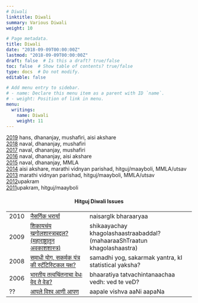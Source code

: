 ```yaml
---
# Diwali
linktitle: Diwali
summary: Various Diwali
weight: 10

# Page metadata.
title: Diwali
date: "2018-09-09T00:00:00Z"
lastmod: "2018-09-09T00:00:00Z"
draft: false  # Is this a draft? true/false
toc: false  # Show table of contents? true/false
type: docs  # Do not modify.
editable: false

# Add menu entry to sidebar.
# - name: Declare this menu item as a parent with ID `name`.
# - weight: Position of link in menu.
menu:
  writings:
    name: Diwali
    weight: 11
---
```



<body>

<div>
<A HREF=2019>2019</A> hans, dhananjay, mushafiri, aisi akshare<BR>
<A HREF=2018>2018</A> naval, dhananjay, mushafiri<BR>
<A HREF=2017>2017</A> naval, dhananjay, mushafiri<BR>
<A HREF=2016>2016</A> naval, dhananjay, aisi akshare<BR>
<A HREF=2015>2015</A> naval, dhananjay, MMLA<BR>
<A HREF=2014>2014</A> aisi akshare, marathi vidnyan parishad,
hitguj/maayboli, MMLA/utsav<BR>
<A HREF=2013>2013</A> marathi vidnyan parishad, hitguj/maayboli,
MMLA/utsav<BR>
<A HREF=2012>2012</A>upakram<BR>
<A HREF=2011>2011</A>upakram, hitguj/maayboli<BR>
</div>


<!-- <Center><H2>Upakram Diwali Issues</H2></center> -->
<!--
<TR>
<TD>2010</TD>
<TD>
<A HREF=http://diwali.upakram.org/node/113>
&#2350;&#2366;&#2333;&#2375;
&#2360;&#2306;&#2327;&#2368;&#2340;&#2366;&#2330;&#2375;
&#2346;&#2381;&#2352;&#2351;&#2379;&#2327; 
</A></TD>
<TD>maajhe sMgItAche prayoga</TD>
</TR>
-->

<div>
<center><H4>Hitguj Diwali Issues</H4></center>
</div>
<div>
<TABLE BORDER=0>

<TR>
<TD>2010</TD>
<TD>
<A HREF=http://vishesh.maayboli.com/node/787>
&#2344;&#2376;&#2360;&#2352;&#2381;&#2327;&#2367;&#2325;
&#2349;&#2352;&#2366;&#2352;&#2381;&#2351;&#2366; 
</A></TD>
<TD>naisargIk bharaaryaa</TD>
</TR>

<TR>
<TD>2009</TD>
<TD>
<A HREF=http://vishesh.maayboli.com/diwali-2009/651>
&#2358;&#2367;&#2325;&#2366;&#2351;&#2330;&#2306;&#2351;
&#2326;&#2327;&#2379;&#2354;&#2358;&#2366;&#2360;&#2381;&#2340;&#2381;&#2352;&#2366;&#2348;&#2342;&#2381;&#2342;&#2354;?
(&#2350;&#2361;&#2366;&#2352;&#2366;&#2359;&#2381;&#2335;&#2381;&#2352;&#2366;&#2340;&#2370;&#2344;
&#2309;&#2357;&#2325;&#2366;&#2358;&#2358;&#2366;&#2360;&#2381;&#2340;&#2381;&#2352;) 
</A></TD>
<TD>shikaayachay khagolashaastraabaddal? (mahaaraaShTraatun
khagolashaastra)</TD>
</TR>

<TR>
<TD>2008</TD>
<TD>
<A
HREF=http://vishesh.maayboli.com/node/30>&#2360;&#2350;&#2366;&#2343;&#2368;
&#2351;&#2379;&#2327;,
&#2360;&#2325;&#2352;&#2381;&#2350;&#2325; &#2351;&#2306;&#2340;&#2381;&#2352;
&#2325;&#2368;
&#2360;&#2381;&#2335;&#2373;&#2335;&#2367;&#2360;&#2381;&#2335;&#2367;&#2325;&#2354;
&#2351;&#2325;&#2381;&#2359;? </A>
</TD>
<TD>samadhi yog, sakarmak yantra, kI statistical yaksha?</TD>
</TR>

<TR>
<TD>2006</TD>
<TD>
<A HREF=http://www.maayboli.com/hitguj/messages/118369/118185.html?1161387673>
&#2349;&#2366;&#2352;&#2340;&#2368;&#2351;
&#2340;&#2340;&#2381;&#2357;&#2330;&#2367;&#2306;&#2340;&#2344;&#2366;&#2330;&#2366;
&#2357;&#2375;&#2343;&#2307; &#2357;&#2375;&#2342; &#2340;&#2375;
&#2357;&#2375;&#2337;? 
</A></TD>
<TD>bhaaratiya tatvachintanaachaa vedh: ved te veD?</TD>
</TR>

<TR>
<TD>??</TD>
<TD><A HREF=marathi_nonfic/aapale_vishwa_aaNI_aapaN.html>
&#2310;&#2346;&#2354;&#2375; &#2357;&#2367;&#2358;&#2381;&#2357;
&#2310;&#2339;&#2368; &#2310;&#2346;&#2339;
</A></TD>
<TD>aapale vishva aaNi aapaNa</TD>
</TR>

</TABLE>


</body>
